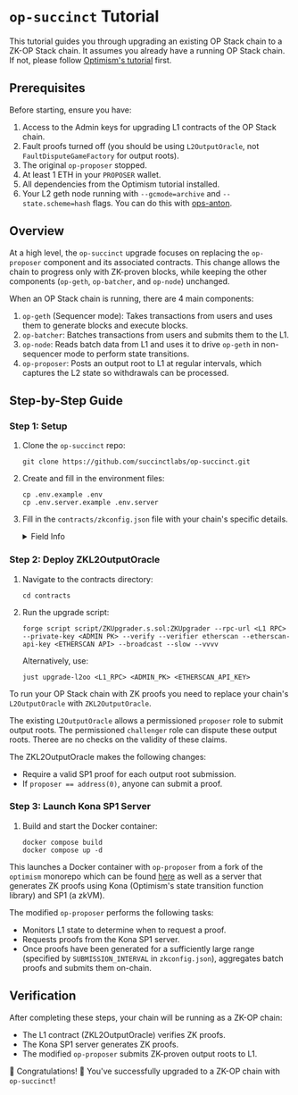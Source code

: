 # `op-succinct` Tutorial

This tutorial guides you through upgrading an existing OP Stack chain to a ZK-OP Stack chain. It assumes you already have a running OP Stack chain. If not, please follow [Optimism's tutorial](https://docs.optimism.io/builders/chain-operators/tutorials/create-l2-rollup) first.

## Prerequisites

Before starting, ensure you have:

1. Access to the Admin keys for upgrading L1 contracts of the OP Stack chain.
2. Fault proofs turned off (you should be using `L2OutputOracle`, not `FaultDisputeGameFactory` for output roots).
3. The original `op-proposer` stopped.
4. At least 1 ETH in your `PROPOSER` wallet.
5. All dependencies from the Optimism tutorial installed.
6. Your L2 geth node running with `--gcmode=archive` and `--state.scheme=hash` flags. You can do this with [ops-anton](https://github.com/anton-rs/ops-anton/blob/main/L2/op-mainnet/op-geth/op-geth.sh).

## Overview

At a high level, the `op-succinct` upgrade focuses on replacing the `op-proposer` component and its associated contracts. This change allows the chain to progress only with ZK-proven blocks, while keeping the other components (`op-geth`, `op-batcher`, and `op-node`) unchanged.

When an OP Stack chain is running, there are 4 main components:
1. `op-geth` (Sequencer mode): Takes transactions from users and uses them to generate blocks and execute blocks.
2. `op-batcher`: Batches transactions from users and submits them to the L1.
3. `op-node`: Reads batch data from L1 and uses it to drive `op-geth` in non-sequencer mode to perform state transitions.
4. `op-proposer`: Posts an output root to L1 at regular intervals, which captures the L2 state so withdrawals can be processed.

## Step-by-Step Guide

### Step 1: Setup

1. Clone the `op-succinct` repo:
   ```
   git clone https://github.com/succinctlabs/op-succinct.git
   ```

2. Create and fill in the environment files:
   ```
   cp .env.example .env
   cp .env.server.example .env.server
   ```

3. Fill in the `contracts/zkconfig.json` file with your chain's specific details.

    <details>
    <summary>Field Info</summary>

    - `startingBlockNumber`: The L1 block number at which the rollup starts. Default should be 0.
    - `l2RollupNode`: The URL of the L2 rollup node (usually empty as it's set at runtime).
    - `submissionInterval`: The number of L2 blocks between each L1 output submission.
    - `l2BlockTime`: The time in seconds between each L2 block.
    - `proposer`: The Ethereum address of the proposer account.
    - `challenger`: The Ethereum address of the challenger account.
    - `finalizationPeriod`: The time period (in seconds) after which a proposed output becomes finalized.
    - `chainId`: The chain ID of the L2 network.
    - `owner`: The Ethereum address of the contract owner.
    - `vkey`: The verification key for the ZK proof system (currently a placeholder).
    - `verifierGateway`: The address of the verifier gateway contract.
    - `l2OutputOracleProxy`: The address of the L2 output oracle proxy contract.

    </details>

### Step 2: Deploy ZKL2OutputOracle

1. Navigate to the contracts directory:
   ```
   cd contracts
   ```

2. Run the upgrade script:
   ```
   forge script script/ZKUpgrader.s.sol:ZKUpgrader --rpc-url <L1 RPC> --private-key <ADMIN PK> --verify --verifier etherscan --etherscan-api-key <ETHERSCAN API> --broadcast --slow --vvvv
   ```
   Alternatively, use:
   ```
   just upgrade-l2oo <L1_RPC> <ADMIN_PK> <ETHERSCAN_API_KEY>
   ```

To run your OP Stack chain with ZK proofs you need to replace your chain's `L2OutputOracle` with `ZKL2OutputOracle`. 

The existing `L2OutputOracle` allows a permissioned `proposer` role to submit output roots. The permissioned `challenger` role can dispute these output roots. Theree are no checks on the validity of these claims.

The ZKL2OutputOracle makes the following changes:
- Require a valid SP1 proof for each output root submission.
- If `proposer == address(0)`, anyone can submit a proof.

### Step 3: Launch Kona SP1 Server

1. Build and start the Docker container:
   ```
   docker compose build
   docker compose up -d
   ```

This launches a Docker container with `op-proposer` from a fork of the `optimism` monorepo which can be found [here](https://github.com/succinctlabs/optimism/tree/zk-proposer) as well as a server that generates ZK proofs using Kona (Optimism's state transition function library) and SP1 (a zkVM).

The modified `op-proposer` performs the following tasks:
- Monitors L1 state to determine when to request a proof.
- Requests proofs from the Kona SP1 server.
- Once proofs have been generated for a sufficiently large range (specified by `SUBMISSION_INTERVAL` in `zkconfig.json`), aggregates batch proofs and submits them on-chain.

## Verification

After completing these steps, your chain will be running as a ZK-OP chain:

- The L1 contract (ZKL2OutputOracle) verifies ZK proofs.
- The Kona SP1 server generates ZK proofs.
- The modified `op-proposer` submits ZK-proven output roots to L1.

🎉 Congratulations! 🎉 You've successfully upgraded to a ZK-OP chain with `op-succinct`!
